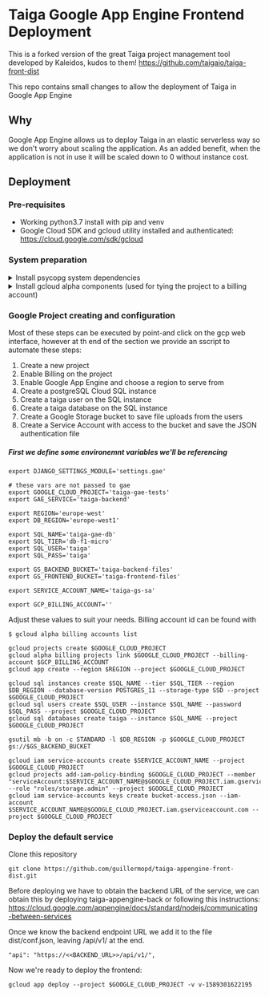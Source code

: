 # Taiga Google App Engine Frontend Deployment

This is a forked version of the great Taiga project management tool developed by Kaleidos, kudos to them!
https://github.com/taigaio/taiga-front-dist

This repo contains small changes to allow the deployment of Taiga in Google App Engine

## Why

Google App Engine allows us to deploy Taiga in an elastic serverless way so we don't worry about scaling the application.
As an added benefit, when the application is not in use it will be scaled down to 0 without instance cost.

## Deployment

### Pre-requisites

- Working python3.7 install with pip and venv
- Google Cloud SDK and gcloud utility installed and authenticated: https://cloud.google.com/sdk/gcloud

### System preparation

<details><summary>Install psycopg system dependencies</summary>
<p>

```shell script
sudo apt install libpq-dev
```

</p>
</details>

<details><summary>Install gcloud alpha components (used for tying the project to a billing account)</summary>
<p>

```shell script
gcloud components install alpha
```

</p>
</details> 


### Google Project creating and configuration

Most of these steps can be executed by point-and click on the gcp web interface, however at th end of the section we provide
an sscript to automate these steps:

1. Create a new project
2. Enable Billing on the project
3. Enable Google App Engine and choose a region to serve from
4. Create a postgreSQL Cloud SQL instance
5. Create a taiga user on the SQL instance
6. Create a taiga database on the SQL instance
7. Create a Google Storage bucket to save file uploads from the users
8. Create a Service Account with access to the bucket and save the JSON authentication file

##### First we define some environemnt variables we'll be referencing 

```shell script
export DJANGO_SETTINGS_MODULE='settings.gae'

# these vars are not passed to gae
export GOOGLE_CLOUD_PROJECT='taiga-gae-tests'
export GAE_SERVICE='taiga-backend'

export REGION='europe-west'
export DB_REGION='europe-west1'

export SQL_NAME='taiga-gae-db'
export SQL_TIER='db-f1-micro'
export SQL_USER='taiga'
export SQL_PASS='taiga'

export GS_BACKEND_BUCKET='taiga-backend-files'
export GS_FRONTEND_BUCKET='taiga-frontend-files'

export SERVICE_ACCOUNT_NAME='taiga-gs-sa'

export GCP_BILLING_ACCOUNT=''
```

Adjust these values to suit your needs. Billing account id can be found with

```shell script
$ gcloud alpha billing accounts list
```



```shell script
gcloud projects create $GOOGLE_CLOUD_PROJECT
gcloud alpha billing projects link $GOOGLE_CLOUD_PROJECT --billing-account $GCP_BILLING_ACCOUNT
gcloud app create --region $REGION --project $GOOGLE_CLOUD_PROJECT

gcloud sql instances create $SQL_NAME --tier $SQL_TIER --region $DB_REGION --database-version POSTGRES_11 --storage-type SSD --project $GOOGLE_CLOUD_PROJECT
gcloud sql users create $SQL_USER --instance $SQL_NAME --password $SQL_PASS --project $GOOGLE_CLOUD_PROJECT
gcloud sql databases create taiga --instance $SQL_NAME --project $GOOGLE_CLOUD_PROJECT

gsutil mb -b on -c STANDARD -l $DB_REGION -p $GOOGLE_CLOUD_PROJECT gs://$GS_BACKEND_BUCKET

gcloud iam service-accounts create $SERVICE_ACCOUNT_NAME --project $GOOGLE_CLOUD_PROJECT
gcloud projects add-iam-policy-binding $GOOGLE_CLOUD_PROJECT --member "serviceAccount:$SERVICE_ACCOUNT_NAME@$GOOGLE_CLOUD_PROJECT.iam.gserviceaccount.com" --role "roles/storage.admin" --project $GOOGLE_CLOUD_PROJECT
gcloud iam service-accounts keys create bucket-access.json --iam-account $SERVICE_ACCOUNT_NAME@$GOOGLE_CLOUD_PROJECT.iam.gserviceaccount.com --project $GOOGLE_CLOUD_PROJECT
```

### Deploy the default service

Clone this repository

```shell script
git clone https://github.com/guillermopd/taiga-appengine-front-dist.git
```

Before deploying we have to obtain the backend URL of the service, we can obtain this by deploying taiga-appengine-back
or following this instructions:
https://cloud.google.com/appengine/docs/standard/nodejs/communicating-between-services

Once we know the backend endpoint URL we add it to the file dist/conf.json, leaving /api/v1/ at the end.

```shell script
"api": "https://<<BACKEND_URL>>/api/v1/",
```

Now we're ready to deploy the frontend:

```shell script
gcloud app deploy --project $GOOGLE_CLOUD_PROJECT -v v-1589301622195
```